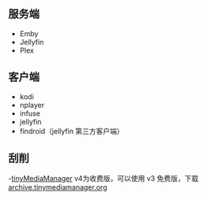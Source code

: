 
## 服务端

- Emby
- Jellyfin
- Plex

## 客户端

- kodi
- nplayer
- infuse
- jellyfin
- findroid（jellyfin 第三方客户端）

## 刮削

-[tinyMediaManager](https://www.tinymediamanager.org/) 
v4为收费版，可以使用 v3 免费版，下载[archive.tinymediamanager.org](https://archive.tinymediamanager.org/)